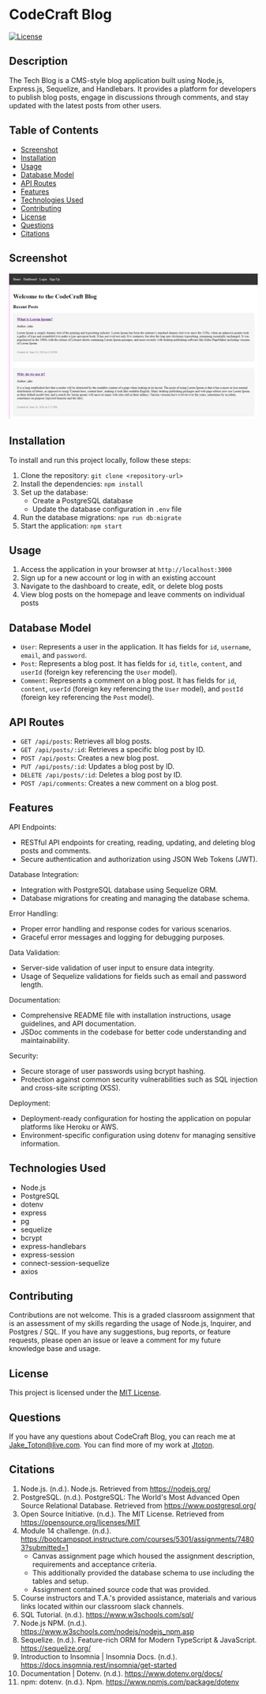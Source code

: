 # CodeCraft Blog

[![License](https://img.shields.io/badge/License-MIT-blue.svg)](https://opensource.org/licenses/MIT)

## Description

The Tech Blog is a CMS-style blog application built using Node.js, Express.js, Sequelize, and Handlebars. It provides a platform for developers to publish blog posts, engage in discussions through comments, and stay updated with the latest posts from other users.

## Table of Contents

- [Screenshot](#screenshot)
- [Installation](#installation)
- [Usage](#usage)
- [Database Model](#database-model)
- [API Routes](#api-routes)
- [Features](#features)
- [Technologies Used](#technologies-used)
- [Contributing](#contributing)
- [License](#license)
- [Questions](#questions)
- [Citations](#citations)

## Screenshot

![Screenshot](/images/screenshot.PNG)

## Installation

To install and run this project locally, follow these steps:

1. Clone the repository: `git clone <repository-url>`
2. Install the dependencies: `npm install`
3. Set up the database:
   - Create a PostgreSQL database
   - Update the database configuration in `.env` file
4. Run the database migrations: `npm run db:migrate`
5. Start the application: `npm start`

## Usage

1. Access the application in your browser at `http://localhost:3000`
2. Sign up for a new account or log in with an existing account
3. Navigate to the dashboard to create, edit, or delete blog posts
4. View blog posts on the homepage and leave comments on individual posts

## Database Model

- `User`: Represents a user in the application. It has fields for `id`, `username`, `email`, and `password`.
- `Post`: Represents a blog post. It has fields for `id`, `title`, `content`, and `userId` (foreign key referencing the `User` model).
- `Comment`: Represents a comment on a blog post. It has fields for `id`, `content`, `userId` (foreign key referencing the `User` model), and `postId` (foreign key referencing the `Post` model).

## API Routes

- `GET /api/posts`: Retrieves all blog posts.
- `GET /api/posts/:id`: Retrieves a specific blog post by ID.
- `POST /api/posts`: Creates a new blog post.
- `PUT /api/posts/:id`: Updates a blog post by ID.
- `DELETE /api/posts/:id`: Deletes a blog post by ID.
- `POST /api/comments`: Creates a new comment on a blog post.

## Features

API Endpoints:

- RESTful API endpoints for creating, reading, updating, and deleting blog posts and comments.
- Secure authentication and authorization using JSON Web Tokens (JWT).

Database Integration:

- Integration with PostgreSQL database using Sequelize ORM.
- Database migrations for creating and managing the database schema.

Error Handling:

- Proper error handling and response codes for various scenarios.
- Graceful error messages and logging for debugging purposes.

Data Validation:

- Server-side validation of user input to ensure data integrity.
- Usage of Sequelize validations for fields such as email and password length.

Documentation:

- Comprehensive README file with installation instructions, usage guidelines, and API documentation.
- JSDoc comments in the codebase for better code understanding and maintainability.

Security:

- Secure storage of user passwords using bcrypt hashing.
- Protection against common security vulnerabilities such as SQL injection and cross-site scripting (XSS).

Deployment:

- Deployment-ready configuration for hosting the application on popular platforms like Heroku or AWS.
- Environment-specific configuration using dotenv for managing sensitive information.

## Technologies Used

- Node.js
- PostgreSQL
- dotenv
- express
- pg
- sequelize
- bcrypt
- express-handlebars
- express-session
- connect-session-sequelize
- axios

## Contributing

Contributions are not welcome. This is a graded classroom assignment that is an assessment of my skills regarding the usage of Node.js, Inquirer, and Postgres / SQL. If you have any suggestions, bug reports, or feature requests, please open an issue or leave a comment for my future knowledge base and usage.

## License

This project is licensed under the [MIT License](https://opensource.org/licenses/MIT).

## Questions

If you have any questions about CodeCraft Blog, you can reach me at Jake_Toton@live.com. You can find more of my work at [Jtoton](https://github.com/Jtoton/).

## Citations

1. Node.js. (n.d.). Node.js. Retrieved from https://nodejs.org/
2. PostgreSQL. (n.d.). PostgreSQL: The World's Most Advanced Open Source Relational Database. Retrieved from https://www.postgresql.org/
3. Open Source Initiative. (n.d.). The MIT License. Retrieved from https://opensource.org/licenses/MIT
4. Module 14 challenge. (n.d.). https://bootcampspot.instructure.com/courses/5301/assignments/74803?submitted=1
   - Canvas assignment page which housed the assignment description, requirements and acceptance criteria.
   - This additionally provided the database schema to use including the tables and setup.
   - Assignment contained source code that was provided.
5. Course instructors and T.A.'s provided assistance, materials and various links located within our classroom slack channels.
6. SQL Tutorial. (n.d.). https://www.w3schools.com/sql/
7. Node.js NPM. (n.d.). https://www.w3schools.com/nodejs/nodejs_npm.asp
8. Sequelize. (n.d.). Feature-rich ORM for Modern TypeScript & JavaScript. https://sequelize.org/
9. Introduction to Insomnia | Insomnia Docs. (n.d.). https://docs.insomnia.rest/insomnia/get-started
10. Documentation | Dotenv. (n.d.). https://www.dotenv.org/docs/
11. npm: dotenv. (n.d.). Npm. https://www.npmjs.com/package/dotenv
